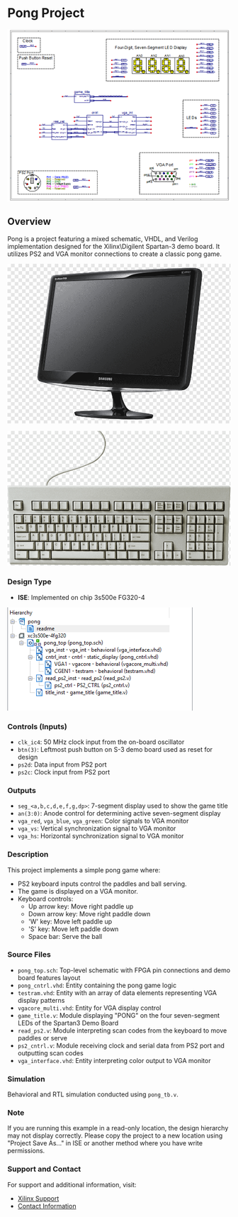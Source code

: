 <!--
Copyright(C) 2009 by Xilinx, Inc. All rights reserved.

The files included in this design directory contain proprietary, confidential information of Xilinx, Inc., are distributed under license from Xilinx, Inc., and may be used, copied, and/or disclosed only pursuant to the terms of a valid license agreement with Xilinx, Inc. This copyright notice must be retained as part of this text at all times.
-->

# Pong Project

![Pong Top Level Schematic](toplevelschematic.png)

## Overview
Pong is a project featuring a mixed schematic, VHDL, and Verilog implementation designed for the Xilinx\Digilent Spartan-3 demo board. It utilizes PS2 and VGA monitor connections to create a classic pong game.

![VGA monitor](vgamonitor.png)

![PS2 keyboard](olderkeyboard.png)


### Design Type
- **ISE**: Implemented on chip 3s500e FG320-4

![Project Files at ISE Web Pack](projectfiles.png)

### Controls (Inputs)
- `clk_ic4`: 50 MHz clock input from the on-board oscillator
- `btn(3)`: Leftmost push button on S-3 demo board used as reset for design
- `ps2d`: Data input from PS2 port
- `ps2c`: Clock input from PS2 port

### Outputs
- `seg_<a,b,c,d,e,f,g,dp>`: 7-segment display used to show the game title
- `an(3:0)`: Anode control for determining active seven-segment display
- `vga_red`, `vga_blue`, `vga_green`: Color signals to VGA monitor
- `vga_vs`: Vertical synchronization signal to VGA monitor
- `vga_hs`: Horizontal synchronization signal to VGA monitor

### Description
This project implements a simple pong game where:
- PS2 keyboard inputs control the paddles and ball serving.
- The game is displayed on a VGA monitor.
- Keyboard controls:
  - Up arrow key: Move right paddle up
  - Down arrow key: Move right paddle down
  - 'W' key: Move left paddle up
  - 'S' key: Move left paddle down
  - Space bar: Serve the ball

### Source Files
- `pong_top.sch`: Top-level schematic with FPGA pin connections and demo board features layout
- `pong_cntrl.vhd`: Entity containing the pong game logic
- `testram.vhd`: Entity with an array of data elements representing VGA display patterns
- `vgacore_multi.vhd`: Entity for VGA display control
- `game_title.v`: Module displaying "PONG" on the four seven-segment LEDs of the Spartan3 Demo Board
- `read_ps2.v`: Module interpreting scan codes from the keyboard to move paddles or serve
- `ps2_cntrl.v`: Module receiving clock and serial data from PS2 port and outputting scan codes
- `vga_interface.vhd`: Entity interpreting color output to VGA monitor

### Simulation
Behavioral and RTL simulation conducted using `pong_tb.v`.

### Note
If you are running this example in a read-only location, the design hierarchy may not display correctly. Please copy the project to a new location using "Project Save As..." in ISE or another method where you have write permissions.

### Support and Contact
For support and additional information, visit:
- [Xilinx Support](http://www.xilinx.com/support)
- [Contact Information](http://www.xilinx.com/support/services/contact_info.htm)

